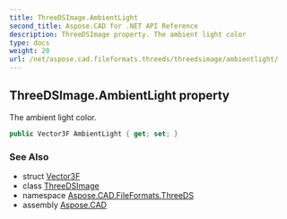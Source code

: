 ```yaml
---
title: ThreeDSImage.AmbientLight
second_title: Aspose.CAD for .NET API Reference
description: ThreeDSImage property. The ambient light color
type: docs
weight: 20
url: /net/aspose.cad.fileformats.threeds/threedsimage/ambientlight/
---
```

## ThreeDSImage.AmbientLight property

The ambient light color.

```csharp
public Vector3F AmbientLight { get; set; }
```

### See Also

* struct [Vector3F](../../../aspose.cad/vector3f/)
* class [ThreeDSImage](../)
* namespace [Aspose.CAD.FileFormats.ThreeDS](../../../aspose.cad.fileformats.threeds/)
* assembly [Aspose.CAD](../../../)


